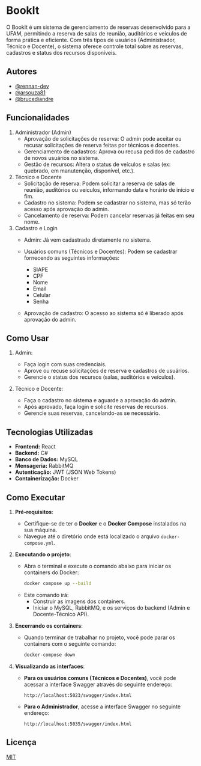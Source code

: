 
# BookIt

O BookIt é um sistema de gerenciamento de reservas desenvolvido para a UFAM, permitindo a reserva de salas de reunião, auditórios e veículos de forma prática e eficiente. Com três tipos de usuários (Administrador, Técnico e Docente), o sistema oferece controle total sobre as reservas, cadastros e status dos recursos disponíveis.




## Autores

- [@rennan-dev](https://github.com/rennan-dev)
- [@arsouza81](https://github.com/arsouza81)
- [@brucediandre](https://github.com/brucediandre)




## Funcionalidades

1. Administrador (Admin)
    - Aprovação de solicitações de reserva: O admin pode aceitar ou recusar solicitações de reserva feitas por técnicos e docentes.
    - Gerenciamento de cadastros: Aprova ou recusa pedidos de cadastro de novos usuários no sistema.
    - Gestão de recursos: Altera o status de veículos e salas (ex: quebrado, em manutenção, disponível, etc.).
2. Técnico e Docente
    - Solicitação de reserva: Podem solicitar a reserva de salas de reunião, auditórios ou veículos, informando data e horário de início e fim.
    - Cadastro no sistema: Podem se cadastrar no sistema, mas só terão acesso após aprovação do admin.
    - Cancelamento de reserva: Podem cancelar reservas já feitas em seu nome.
3. Cadastro e Login
    - Admin: Já vem cadastrado diretamente no sistema.
    - Usuários comuns (Técnicos e Docentes): Podem se cadastrar fornecendo as seguintes informações:
        - SIAPE
        - CPF 
        - Nome
        - Email
        - Celular
        - Senha

    - Aprovação de cadastro: O acesso ao sistema só é liberado após aprovação do admin.


## Como Usar

1. Admin:
    - Faça login com suas credenciais.
    - Aprove ou recuse solicitações de reserva e cadastros de usuários.
    - Gerencie o status dos recursos (salas, auditórios e veículos).

2. Técnico e Docente:
    - Faça o cadastro no sistema e aguarde a aprovação do admin.
    - Após aprovado, faça login e solicite reservas de recursos.
    - Gerencie suas reservas, cancelando-as se necessário.
## Tecnologias Utilizadas

- **Frontend:** React
- **Backend:** C#
- **Banco de Dados:** MySQL
- **Mensageria:** RabbitMQ
- **Autenticação:** JWT (JSON Web Tokens)
- **Containerização:** Docker

## Como Executar

1. **Pré-requisitos**:
   - Certifique-se de ter o **Docker** e o **Docker Compose** instalados na sua máquina.
   - Navegue até o diretório onde está localizado o arquivo `docker-compose.yml`.

2. **Executando o projeto**:
   - Abra o terminal e execute o comando abaixo para iniciar os containers do Docker:
     ```bash
     docker compose up --build
     ```
   - Este comando irá:
     - Construir as imagens dos containers.
     - Iniciar o MySQL, RabbitMQ, e os serviços do backend (Admin e Docente-Técnico API).

3. **Encerrando os containers**:
   - Quando terminar de trabalhar no projeto, você pode parar os containers com o seguinte comando:
     ```bash
     docker-compose down
     ```

4. **Visualizando as interfaces**:
   - **Para os usuários comuns (Técnicos e Docentes)**, você pode acessar a interface Swagger através do seguinte endereço:
     ```plaintext
     http://localhost:5023/swagger/index.html
     ```
   - **Para o Administrador**, acesse a interface Swagger no seguinte endereço:
     ```plaintext
     http://localhost:5035/swagger/index.html
     ```
     
## Licença
[MIT](https://github.com/rennan-dev/BookIt/blob/main/LICENSE)

